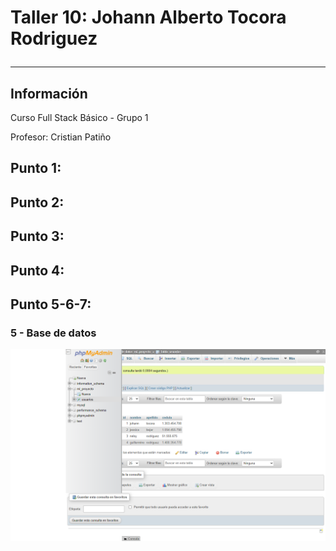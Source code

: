 <h1>Taller 10: Johann Alberto Tocora Rodriguez</>
<hr>

<h2>Información</h2>
<p>Curso Full Stack Básico - Grupo 1</p>
<p>Profesor: Cristian Patiño </p>

<h2>Punto 1: </h2>

<h2>Punto 2: </h2>

<h2>Punto 3: </h2>

<h2>Punto 4: </h2>

<h2>Punto 5-6-7: </h2>
<h3>5 - Base de datos</h3>
<img src="./public/images/mysql.png" alt="mysql">
